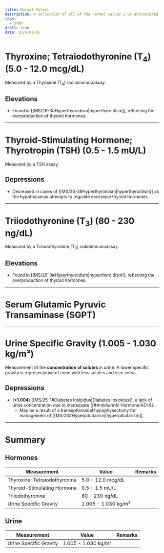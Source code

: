 ```yaml
---
title: Normal Values
description: A collection of all of the normal values I've encountered in my notes. Affectations and considerations for each are also listed if applicable.
tags:
  - XTRN
draft: true
date: 2024-01-01
---
```

# Thyroxine; Tetraiodothyronine (T<sub>4</sub>) (5.0 - 12.0 mcg/dL)
Measured by a Thyroxine (T<sub>4</sub>) radioimmunoassay.
## Elevations
- Found in [[MS/26-3#Hyperthyroidism|hyperthyroidism]], reflecting the overproduction of thyroid hormones.
___
# Thyroid-Stimulating Hormone; Thyrotropin (TSH) (0.5 - 1.5 mU/L)
Measured by a TSH assay.
## Depressions
- Decreased in cases of [[MS/26-3#Hyperthyroidism|hyperthyroidism]] as the hypothalamus attempts to regulate excessive thyroid hormones.
___
# Triiodothyronine (T<sub>3</sub>) (80 - 230 ng/dL)
Measured by a Triiodothyronine (T<sub>3</sub>) radioimmunoassay.
## Elevations
- Found in [[MS/26-3#Hyperthyroidism|hyperthyroidism]], reflecting the overproduction of thyroid hormones.
___
# Serum Glutamic Pyruvic Transaminase (SGPT)
___

# Urine Specific Gravity (1.005 - 1.030 kg/m³)
Measurement of the **concentration of solutes** in urine. A lower specific gravity is representative of urine with less solutes and vice versa.
## Depressions
- (**<1.004**) [[MS/25-1#Diabetes Insipidus|Diabetes Insipidus]], a lack of urine concentration due to inadequate [[#Antidiuretic Hormone|ADH]].
	- May be a result of a transsphenoidal hypophysectomy for management of [[MS/23#Hyperpituitarism|hyperpituitarism]].
___
# Summary

## Hormones

| Measurement                   | Value               | Remarks |
| ----------------------------- | ------------------- | ------- |
| Thyroxine; Tetraiodothyronine | 5.0 - 12.0 mcg/dL   |         |
| Thyroid-Stimulating Hormone   | 0.5 - 1.5 mU/L      |         |
| Triiodothyronine              | 80 - 230 ng/dL      |         |
| Urine Specific Gravity        | 1.005 - 1.030 kg/m³ |         |
## Urine

| Measurement                   | Value               | Remarks |
| ----------------------------- | ------------------- | ------- |
| Urine Specific Gravity        | 1.005 - 1.030 kg/m³ |         |
## 